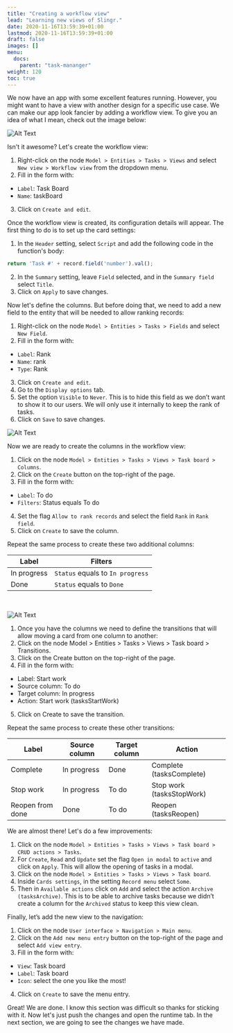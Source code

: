 ```yaml
---
title: "Creating a workflow view"
lead: "Learning new views of Slingr."
date: 2020-11-16T13:59:39+01:00
lastmod: 2020-11-16T13:59:39+01:00
draft: false
images: []
menu:
  docs:
    parent: "task-mananger"
weight: 120
toc: true
---
```


We now have an app with some excellent features running. However, you might want to have a view with another design for a specific use case. We can make our app look fancier by adding a workflow view. To give you an idea of what I mean, check out the image below:

![Alt Text](/images/vendor/task-mananger/creating-wf/w.png)

Isn't it awesome? Let's create the workflow view:

1. Right-click on the node `Model > Entities > Tasks > Views` and select `New view > Workflow view` from the dropdown menu.
2. Fill in the form with:
  - `Label`: Task Board
  - `Name`: taskBoard
3. Click on `Create and edit`.

Once the workflow view is created, its configuration details will appear. The first thing to do is to set up the card settings:

1. In the `Header` setting, select `Script` and add the following code in the function's body:
  ```js
  return 'Task #' + record.field('number').val();
  ```
2. In the `Summary` setting, leave `Field` selected, and in the `Summary field` select `Title`.
3. Click on `Apply` to save changes.

Now let's define the columns. But before doing that, we need to add a new field to the entity that will be needed to allow ranking records:

1. Right-click on the node `Model > Entities > Tasks > Fields` and select `New Field`.
2. Fill in the form with:
  - `Label`: Rank
  - `Name`: rank
  - `Type`: Rank
3. Click on `Create and edit`.
4. Go to the `Display options` tab.
5. Set the option `Visible` to `Never`. This is to hide this field as we don’t want to show it to our users. We will only use it internally to keep the rank of tasks.
6. Click on `Save` to save changes.

![Alt Text](/images/vendor/task-mananger/creating-wf/ww.png)

Now we are ready to create the columns in the workflow view:

1. Click on the node `Model > Entities > Tasks > Views > Task board > Columns`.
2. Click on the `Create` button on the top-right of the page.
3. Fill in the form with:
  - `Label`: To do
  - `Filters`: Status equals To do
4. Set the flag `Allow to rank records` and select the field `Rank` in `Rank field`.
5. Click on `Create` to save the column.

Repeat the same process to create these two additional columns:

| Label        | Filters                               |
| ------------ | ------------------------------------- |
| In progress  | `Status` equals to `In progress`       |
| Done         | `Status` equals to `Done`              |

<br>

![Alt Text](/images/vendor/task-mananger/creating-wf/www.png)


1. Once you have the columns we need to define the transitions that will allow moving a card from one column to another:
2. Click on the node Model > Entities > Tasks > Views > Task board > Transitions.
3. Click on the Create button on the top-right of the page.
4. Fill in the form with:
  - Label: Start work
  - Source column: To do
  - Target column: In progress
  - Action: Start work (tasksStartWork)
5. Click on Create to save the transition.

Repeat the same process to create these other transitions:


| Label              | Source column | Target column | Action                   |
| ------------------| -------------| --------------| -------------------------|
| Complete           | In progress  | Done          | Complete (tasksComplete) |
| Stop work          | In progress  | To do         | Stop work (tasksStopWork)|
| Reopen from done   | Done         | To do         | Reopen (tasksReopen)     |

We are almost there! Let's do a few improvements:

1. Click on the node `Model > Entities > Tasks > Views > Task board > CRUD actions > Tasks`.
2. For `Create`, `Read` and `Update` set the flag `Open in modal` to `active` and click on `Apply`. This will allow the opening of tasks in a modal.
3. Click on the node `Model > Entities > Tasks > Views > Task board`.
4. Inside `Cards settings`, in the setting `Record menu` select `Some`.
5. Then in `Available actions` click on `Add` and select the action `Archive (tasksArchive)`. This is to be able to archive tasks because we didn’t create a column for the `Archived` status to keep this view clean.

Finally, let’s add the new view to the navigation:

1. Click on the node `User interface > Navigation > Main menu`.
2. Click on the `Add new menu entry` button on the top-right of the page and select `Add view entry`.
3. Fill in the form with:
  - `View`: Task board
  - `Label`: Task board
  - `Icon`: select the one you like the most!
4. Click on `Create` to save the menu entry.

Great! We are done. I know this section was difficult so thanks for sticking with it. Now let's just push the changes and open the runtime tab. In the next section, we are going to see the changes we have made. 